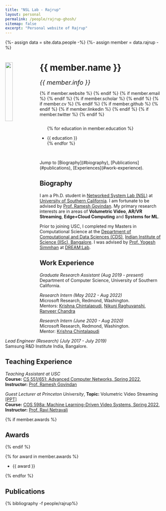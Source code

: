 ```yaml
---
title: "NSL Lab - Rajrup"
layout: personal
permalink: /people/rajrup-ghosh/
sitemap: false
excerpt: "Personal website of Rajrup"
---
```

{%- assign data = site.data.people -%}
{%- assign member = data.rajrup -%}

<div class="row">
  <img src="{{ site.url }}{{ site.baseurl }}/images/teampic/{{ member.photo }}" class="img-responsive" width="22%" style="float: left" />
  <h1>{{ member.name }}</h1>
  <i style="font-size:20px">{{ member.info }}</i><br>

  {% if member.website %}<a href="{{ member.website }}" target="_blank"><i class="fa fa-home fa-3x"></i></a> {% endif %}
  {% if member.email %}<a href="mailto:{{ member.email }}" target="_blank"><i class="fa fa-envelope-square fa-3x"></i></a> {% endif %}
  {% if member.scholar %} <a href="{{ member.scholar }}" target="_blank"><i class="ai ai-google-scholar-square ai-3x"></i></a> {% endif %}
  {% if member.cv %} <a href="{{ site.url }}{{ site.baseurl }}/files/{{ member.cv }}" target="_blank"><i class="ai ai-cv-square ai-3x"></i></a> {% endif %}
  {% if member.github %} <a href="{{ member.github }}" target="_blank"><i class="fa fa-github-square fa-3x"></i></a> {% endif %}
  {% if member.linkedin %} <a href="{{ member.linkedin }}" target="_blank"><i class="fa fa-linkedin-square fa-3x"></i></a> {% endif %}
  {% if member.twitter %} <a href="{{ member.twitter }}" target="_blank"><i class="fa fa-twitter-square fa-3x"></i></a> {% endif %}
  <!-- {% if member.researchgate %} <a href="{{ member.researchgate }}" target="_blank"><i class="ai ai-researchgate-square ai-3x"></i></a> {% endif %} -->
  <ul style="overflow: hidden">

  {% for education in member.education %}
	<li> {{ education }} </li>
  {% endfor %}

  </ul>
  <br/>
  Jump to [Biography](#biography), [Publications](#publications), [Experiences](#work-experience).
</div>

## Biography

<p>I am a Ph.D. student in <a href="http://nsl.cs.usc.edu/">Networked System Lab (NSL)</a> at <a href="http://www.usc.edu">University of Southern California</a>. I am fortunate to be advised by <a href="https://govindan.usc.edu/">Prof. Ramesh Govindan</a>. My primary research interests are in areas of <b>Volumetric Video</b>, <b>AR/VR Streaming</b>, <b>Edge+Cloud Computing</b> and <b>Systems for ML</b>.</p>
<p>Prior to joining USC, I completed my Masters in Computational Science at the <a href="http://cds.iisc.ac.in">Department of Computational and Data Sciences (CDS)</a>, <a href="https://www.iisc.ac.in">Indian Institute of Science (IISc), Bangalore</a>. I was advised by <a href="http://cds.iisc.ac.in/faculty/simmhan">Prof. Yogesh Simmhan</a> at <a href="http://dream-lab.cds.iisc.ac.in">DREAM:Lab</a>.</p>

## Work Experience

<p>
<em>Graduate Research Assistant (Aug 2019 - present)</em><br>
Department of Computer Science, University of Southern California.<br>
</p>

<p>
<em>Research Intern (May 2022 - Aug 2022)</em><br>
Microsoft Research, Redmond, Washington.<br>
Mentors: <a title="Krishna's Website" href="https://www.microsoft.com/en-us/research/people/krchinta/">Krishna Chintalapudi</a>, <a title="Nijunj's Website" href="https://www.microsoft.com/en-us/research/people/nikunjr/">Nikunj Raghuvanshi</a>, <a title="Ranveer's Website" href="https://www.microsoft.com/en-us/research/people/ranveer/">Ranveer Chandra</a><br>
</p>

<p>
<em>Research Intern (June 2020 - Aug 2020)</em><br>
Microsoft Research, Redmond, Washington.<br>
Mentor: <a title="Krishna's Website" href="https://www.microsoft.com/en-us/research/people/krchinta/">Krishna Chintalapudi</a><br>
</p>


<p>
<em>Lead Engineer (Research) (July 2017 - July 2019)</em><br>
Samsung R&D Institute India, Bangalore.<br>
</p>

## Teaching Experience

<p>
<em>Teaching Assistant at USC</em><br>
<b>Course:</b> <a href="https://drive.google.com/file/d/1l2-jZawdV2FZ4Q1pmCkLtvplA6DK9DUa/view?usp=sharing">CS 551/651: Advanced Computer Networks, Spring 2022</a>, <b>Instructor:</b> <a href="https://govindan.usc.edu/">Prof. Ramesh Govindan</a>
</p>
<p>
<em>Guest Lecturer at Princeton University</em>, <b>Topic:</b> Volumetric Video Streaming <a href="https://docs.google.com/presentation/d/1e-stQ41GS9mVqCpU4H306geXiYHGJCNg-MalHcSzmfM/edit?usp=sharing">[PPT]</a><br>
<b>Course:</b> <a href="https://ml-video-seminar.princeton.systems/">COS 598a: Machine Learning-Driven Video Systems, Spring 2022</a>, <b>Instructor:</b> <a href="https://www.cs.princeton.edu/~ravian/">Prof. Ravi Netravali</a>
</p>

{% if member.awards %}
## Awards
{% endif %}

{% for award in member.awards %}
<ul style="overflow: hidden">
<li> {{ award }} </li>
</ul>
{% endfor %}

## Publications

<div class="publications">

{% bibliography -f people/rajrup%}

</div>
